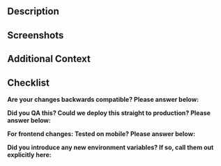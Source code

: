 ## Description

<!--
A clear and concise description of what you changed and why.
Don't forget to mention which tickets this closes (if any).
Use following syntax to close them automatically on merge: closes #<number>
-->

## Screenshots

<!--
If your changes are user facing, please add screenshots of the new UI.
You can also create a video to showcase your changes (useful to show UX).
-->

## Additional Context

<!--
You can mention here anything that you think is relevant for this PR. Some examples:
* You encountered something that you didn't understand while working on this PR
* You were not sure about something you did but did not find a better way
* You initially had a different approach but went with a different approach for some reason
-->

## Checklist

**Are your changes backwards compatible? Please answer below:**

<!-- put your answer about backwards compatibility here -->

<!--
If your PR is not ready for review yet, please mark your PR as a draft.
If changes were requested, request a new review when you incorporated the feedback.
-->
**Did you QA this? Could we deploy this straight to production? Please answer below:**

<!-- put your answer about QA here -->

**For frontend changes: Tested on mobile? Please answer below:**

<!-- put your answer about mobile QA here -->

**Did you introduce any new environment variables? If so, call them out explicitly here:**

<!-- put your answer about env vars here -->
